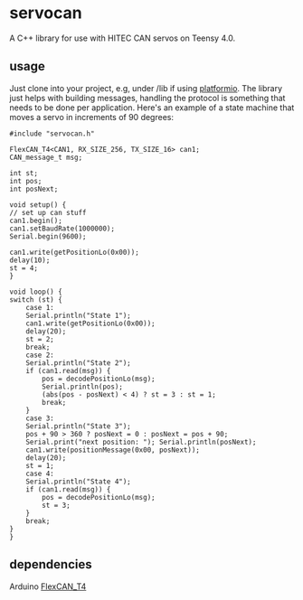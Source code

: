 # servocan
A C++ library for use with HITEC CAN servos on Teensy 4.0.

## usage
Just clone into your project, e.g, under /lib if using [platformio](https://platformio.org/). The library just helps with building messages, handling the protocol is something that needs to be done per application. Here's an example of a state machine that moves a servo in increments of 90 degrees:

    #include "servocan.h"

    FlexCAN_T4<CAN1, RX_SIZE_256, TX_SIZE_16> can1;
    CAN_message_t msg;

    int st;
    int pos;
    int posNext;

    void setup() {
    // set up can stuff
    can1.begin();
    can1.setBaudRate(1000000);
    Serial.begin(9600); 

    can1.write(getPositionLo(0x00));
    delay(10);
    st = 4;
    }

    void loop() {
    switch (st) {
        case 1:
        Serial.println("State 1");
        can1.write(getPositionLo(0x00));
        delay(20);
        st = 2;
        break;
        case 2:
        Serial.println("State 2");
        if (can1.read(msg)) {
            pos = decodePositionLo(msg);
            Serial.println(pos);
            (abs(pos - posNext) < 4) ? st = 3 : st = 1;
            break;
        }
        case 3:
        Serial.println("State 3");
        pos + 90 > 360 ? posNext = 0 : posNext = pos + 90;
        Serial.print("next position: "); Serial.println(posNext);
        can1.write(positionMessage(0x00, posNext));
        delay(20);
        st = 1;
        case 4:
        Serial.println("State 4");
        if (can1.read(msg)) {
            pos = decodePositionLo(msg);
            st = 3;
        }
        break;
    }
    }

## dependencies
Arduino
[FlexCAN_T4](https://github.com/tonton81/FlexCAN_T4/)


